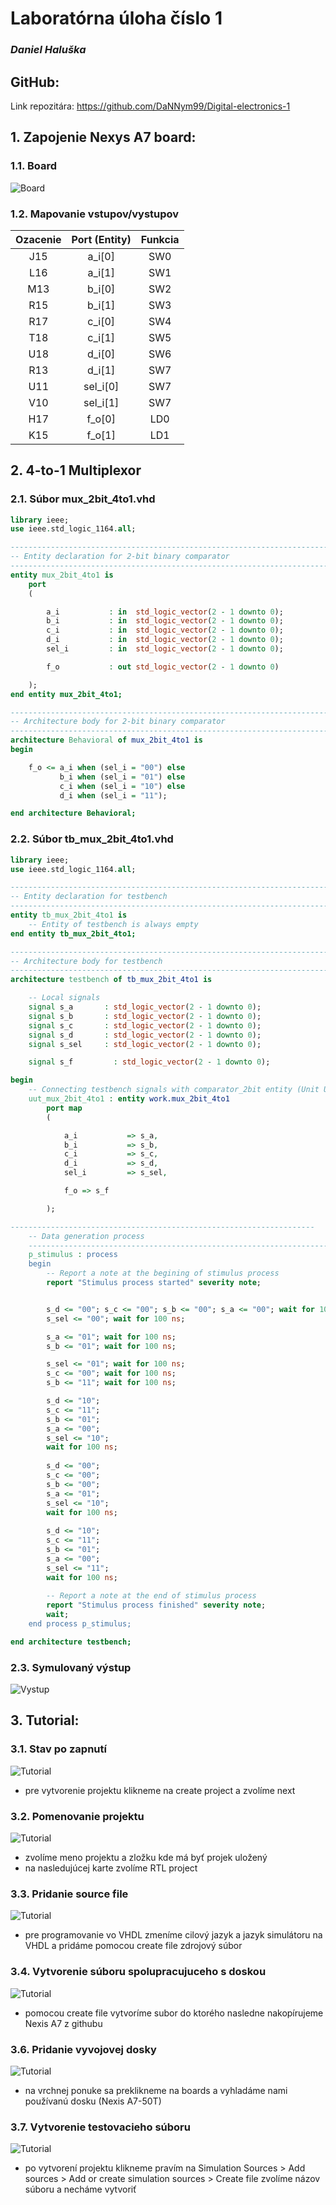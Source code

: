 # Laboratórna úloha číslo 1
### *Daniel Haluška*

## GitHub:

Link repozitára: https://github.com/DaNNym99/Digital-electronics-1

## 1. Zapojenie Nexys A7 board:

### 1.1. Board
![Board](Images/NexisA7.png)

### 1.2. Mapovanie vstupov/vystupov
| **Ozacenie** | **Port (Entity)** |**Funkcia** |
| :-: | :-: | :-: | 
| J15 | a_i[0] | SW0 | 
| L16 | a_i[1] | SW1 |
| M13 | b_i[0] | SW2 |
| R15 | b_i[1] | SW3 |
| R17 | c_i[0] | SW4 |
| T18 | c_i[1] | SW5 |
| U18 | d_i[0] | SW6 |
| R13 | d_i[1] | SW7 |
| U11 | sel_i[0] | SW7 |
| V10 | sel_i[1] | SW7 |
| H17 | f_o[0] | LD0 |
| K15 | f_o[1] | LD1 |

## 2. 4-to-1 Multiplexor

### 2.1. Súbor mux_2bit_4to1.vhd

```vhdl
library ieee;
use ieee.std_logic_1164.all;

------------------------------------------------------------------------
-- Entity declaration for 2-bit binary comparator
------------------------------------------------------------------------
entity mux_2bit_4to1 is
    port
    (

        a_i           : in  std_logic_vector(2 - 1 downto 0);
        b_i           : in  std_logic_vector(2 - 1 downto 0);
        c_i           : in  std_logic_vector(2 - 1 downto 0);
        d_i           : in  std_logic_vector(2 - 1 downto 0);
        sel_i         : in  std_logic_vector(2 - 1 downto 0);

        f_o           : out std_logic_vector(2 - 1 downto 0)

    );
end entity mux_2bit_4to1;

------------------------------------------------------------------------
-- Architecture body for 2-bit binary comparator
------------------------------------------------------------------------
architecture Behavioral of mux_2bit_4to1 is
begin

    f_o <= a_i when (sel_i = "00") else 
           b_i when (sel_i = "01") else 
           c_i when (sel_i = "10") else 
           d_i when (sel_i = "11");

end architecture Behavioral;
```

### 2.2. Súbor tb_mux_2bit_4to1.vhd

```vhdl
library ieee;
use ieee.std_logic_1164.all;

------------------------------------------------------------------------
-- Entity declaration for testbench
------------------------------------------------------------------------
entity tb_mux_2bit_4to1 is
    -- Entity of testbench is always empty
end entity tb_mux_2bit_4to1;

------------------------------------------------------------------------
-- Architecture body for testbench
------------------------------------------------------------------------
architecture testbench of tb_mux_2bit_4to1 is

    -- Local signals
    signal s_a       : std_logic_vector(2 - 1 downto 0);
    signal s_b       : std_logic_vector(2 - 1 downto 0);
    signal s_c       : std_logic_vector(2 - 1 downto 0);
    signal s_d       : std_logic_vector(2 - 1 downto 0);
    signal s_sel     : std_logic_vector(2 - 1 downto 0);

    signal s_f         : std_logic_vector(2 - 1 downto 0);

begin
    -- Connecting testbench signals with comparator_2bit entity (Unit Under Test)
    uut_mux_2bit_4to1 : entity work.mux_2bit_4to1
        port map
        (

            a_i           => s_a,
            b_i           => s_b,
            c_i           => s_c,
            d_i           => s_d,
            sel_i         => s_sel,

            f_o => s_f

        );

--------------------------------------------------------------------
    -- Data generation process
    --------------------------------------------------------------------
    p_stimulus : process
    begin
        -- Report a note at the begining of stimulus process
        report "Stimulus process started" severity note;


        s_d <= "00"; s_c <= "00"; s_b <= "00"; s_a <= "00"; wait for 100 ns;
        s_sel <= "00"; wait for 100 ns;

        s_a <= "01"; wait for 100 ns;
        s_b <= "01"; wait for 100 ns;

        s_sel <= "01"; wait for 100 ns;
        s_c <= "00"; wait for 100 ns;
        s_b <= "11"; wait for 100 ns;

        s_d <= "10";
        s_c <= "11";
        s_b <= "01";
        s_a <= "00"; 
        s_sel <= "10";
        wait for 100 ns;
        
        s_d <= "00";
        s_c <= "00";
        s_b <= "00";
        s_a <= "01"; 
        s_sel <= "10";
        wait for 100 ns;
        
        s_d <= "10";
        s_c <= "11";
        s_b <= "01";
        s_a <= "00"; 
        s_sel <= "11";
        wait for 100 ns;
        
        -- Report a note at the end of stimulus process
        report "Stimulus process finished" severity note;
        wait;
    end process p_stimulus;

end architecture testbench;
```

### 2.3. Symulovaný výstup
 
![Vystup](Images/SIM.png)

## 3. Tutorial:

### 3.1. Stav po zapnutí
![Tutorial](Images/1.png)
- pre vytvorenie projektu klikneme na create project a zvolíme next
### 3.2. Pomenovanie projektu
![Tutorial](Images/2.png)
- zvolíme meno projektu a zložku kde má byť projek uložený
- na nasledujúcej karte zvolíme RTL project
### 3.3. Pridanie source file
![Tutorial](Images/3.png)
- pre programovanie vo VHDL zmeníme cilový jazyk a jazyk simulátoru na VHDL a pridáme pomocou create file zdrojový súbor
### 3.4. Vytvorenie súboru spolupracujuceho s doskou
![Tutorial](Images/6.png)
- pomocou create file vytvoríme subor do ktorého nasledne nakopírujeme Nexis A7 z githubu
### 3.6. Pridanie vyvojovej dosky
![Tutorial](Images/4.png)
- na vrchnej ponuke sa preklikneme na boards a vyhladáme nami používanú dosku (Nexis A7-50T)
### 3.7. Vytvorenie testovacieho súboru
![Tutorial](Images/5.png)
- po vytvorení projektu klikneme pravím na Simulation Sources > Add sources > Add or create simulation sources > Create file zvolíme názov súboru a necháme vytvoriť